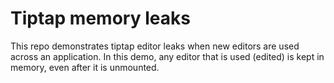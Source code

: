 # Tiptap memory leaks

This repo demonstrates tiptap editor leaks when new editors are used across an application. In this demo, any editor that is used (edited) is kept in memory, even after it is unmounted.
